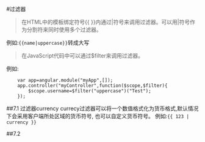 #过滤器
>在HTML中的模板绑定符号{{ }}内通过|符号来调用过滤器。可以用|符号作为分割符来同时使用多个过滤器。

例如:```{{name|uppercase}}```转成大写

>在JavaScript代码中可以通过$filter来调用过滤器。

例如:
```
    var app=angular.module("myApp",[]);
    app.controller("myController",function($scope,$filter){
        $scope.username=$filter("uppercase")("Test");
    });

```

##7.1 过滤器currency
currecy过滤器可以将一个数值格式化为货币格式,默认情况下会采用客户端所处区域的货币符号, 也可以自定义货币符号。
例如:```{{ 123 | currency }}```

##7.2
